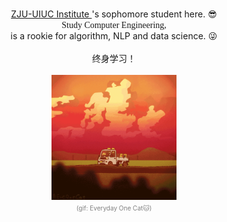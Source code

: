 <p align="center">
    <br>
    <a href="https://zjui.intl.zju.edu.cn/" target="_blank"> ZJU-UIUC Institute </a>
    's sophomore student here. 😎
    <br>
    <font face="黑体">
        Study Computer Engineering,
    </font>
    <br>
    is a rookie for algorithm, NLP and data science. 😜
    <br>
    <br>
    <font face="宋体">
        终身学习！
    </font>
    <br>
    <br>
    <img width='200' height='200' src="https://github.com/RickyL-2000/RickyL-2000/blob/master/img/EverydayOneCat.gif?raw=true">
    <br>
    <font size=1 color='grey'>
        (gif: Everyday One Cat🐱)
    </font>
</p>

